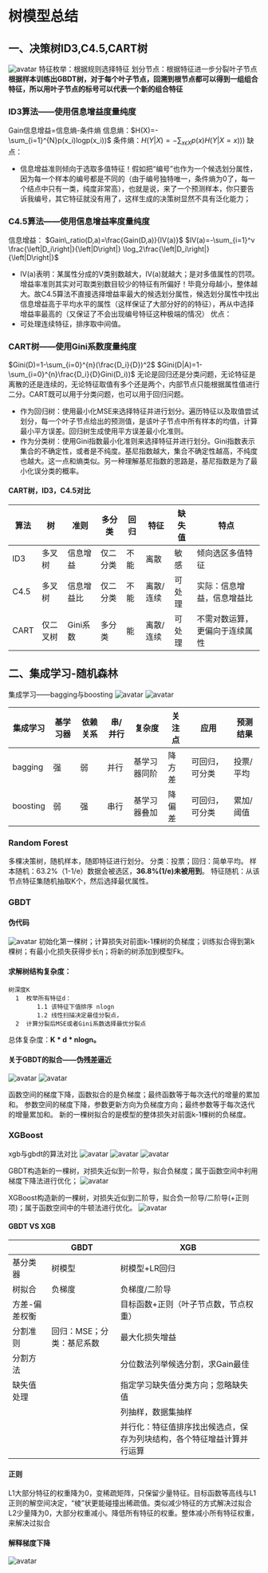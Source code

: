 # 树模型总结
## 一、决策树ID3,C4.5,CART树
![avatar](img/1.png)
特征枚举：根据规则选择特征
划分节点：根据特征进一步分裂叶子节点
**根据样本训练出GBDT树，对于每个叶子节点，回溯到根节点都可以得到一组组合特征，所以用叶子节点的标号可以代表一个新的组合特征**

### ID3算法——使用信息增益度量纯度
Gain信息增益=信息熵-条件熵
信息熵：$H(X)=-\sum_{i=1}^{N}p(x_i)logp(x_i))$
条件熵：$H(Y|X)=-\sum_{x\epsilon X}p(x)H(Y|X=x)))$
缺点：
- 信息增益准则倾向于选取多值特征！假如把“编号”也作为一个候选划分属性，因为每一个样本的编号都是不同的（由于编号独特唯一，条件熵为0了，每一个结点中只有一类，纯度非常高），也就是说，来了一个预测样本，你只要告诉我编号，其它特征就没有用了，这样生成的决策树显然不具有泛化能力；

### C4.5算法——使用信息增益率度量纯度
信息增益：
$Gain\_ratio(D,a)=\frac{Gain(D,a)}{IV(a)}$
$IV(a)=-\sum_{i=1}^v \frac{\left|D_i\right|}{\left|D\right|} \log_2\frac{\left|D_i\right|}{\left|D\right|}$
- IV(a)表明：某属性分成的V类别数越大，IV(a)就越大；是对多值属性的罚项。
增益率准则其实对可取类别数目较少的特征有所偏好！毕竟分母越小，整体越大。故C4.5算法不直接选择增益率最大的候选划分属性，候选划分属性中找出信息增益高于平均水平的属性（这样保证了大部分好的的特征），再从中选择增益率最高的（又保证了不会出现编号特征这种极端的情况）
优点：
- 可处理连续特征，排序取中间值。

### CART树——使用Gini系数度量纯度
$Gini(D)=1-\sum_{i=0}^{n}(\frac{D_i}{D})^2$
$Gini(D|A)=1-\sum_{i=0}^{n}\frac{D_i}{D}Gini(D_i))$
无论是回归还是分类问题，无论特征是离散的还是连续的，无论特征取值有多个还是两个，内部节点只能根据属性值进行二分。CART既可以用于分类问题，也可以用于回归问题。
- 作为回归树：使用最小化MSE来选择特征并进行划分。遍历特征以及取值尝试划分，每一个叶子节点给出的预测值，是该叶子节点中所有样本的均值，计算最小平方误差。回归树生成使用平方误差最小化准则。
- 作为分类树：使用Gini指数最小化准则来选择特征并进行划分。Gini指数表示集合的不确定性，或者是不纯度。基尼指数越大，集合不确定性越高，不纯度也越大。这一点和熵类似。另一种理解基尼指数的思路是，基尼指数是为了最小化误分类的概率。

#### CART树，ID3，C4.5对比
|算法|树|准则|多分类|回归|特征|缺失值|特点|
|--------|--------|--------|--------|--------|--------|--------|--------|
|ID3|多叉树|信息增益|仅二分类|不能|离散|敏感|倾向选区多值特征	
|C4.5|多叉树|信息增益比|仅二分类|不能|离散/连续|可处理|实际：信息增益，信息增益比	
|CART|仅二叉树|Gini系数|多分类|能|离散/连续|可处理|不需对数运算，更偏向于连续属性	

## 二、集成学习-随机森林
集成学习——bagging与boosting
![avatar](img/4.png)
![avatar](img/3.png)

|集成学习|基学习器|依赖关系|串/并行|复杂度|关注点|应用|预测结果|
|--------|--------|--------|--------|--------|--------|--------|--------|
bagging|强|弱|并行|基学习器同阶|降方差|可回归，可分类|投票/平均	
boosting|弱|强|串行|基学习器叠加|降偏差|可回归，可分类|累加/阈值	

### Random Forest
多棵决策树，随机样本，随即特征进行划分。
分类：投票；回归：简单平均。
样本随机：63.2%（1-1/e）数据会被选区，**36.8%(1/e)未被用到**。
特征随机：从该节点特征集随机抽取K个，然后选择最优属性。


### GBDT
#### 伪代码
![avatar](img/9.png)
初始化第一棵树；计算损失对前面k-1棵树的负梯度；训练拟合得到第k棵树；有最小化损失获得步长η；将新的树添加到模型Fk。

#### 求解树结构复杂度：
```
树深度K
  1  枚举所有特征d：
        1.1 该特征下值排序 nlogn
        1.2 线性扫描决定最佳分裂点，
  2  计算分裂后MSE或者Gini系数选择最优分裂点
```
总体复杂度：**K * d * nlogn。**
#### 关于GBDT的拟合——伪残差逼近
![avatar](img/12.png)
![avatar](img/10.png)

函数空间的梯度下降，函数拟合的是负梯度；最终函数等于每次迭代的增量的累加和。
参数空间的梯度下降，参数更新方向为负梯度方向；最终参数等于每次迭代的增量累加和。
新的一棵树拟合的是模型的整体损失对前面k-1棵树的负梯度。

### XGBoost
xgb与gbdt的算法对比
![avatar](img/7.png)
![avatar](img/11.jpg)
![avatar](img/5.png)

GBDT构造新的一棵树，对损失近似到一阶导，拟合负梯度；属于函数空间中利用梯度下降法进行优化；
![avatar](img/6.png)

XGBoost构造新的一棵树，对损失近似到二阶导，拟合负一阶导/二阶导(+正则项)；属于函数空间中的牛顿法进行优化。
![avatar](img/8.png)

####  GBDT VS XGB
||GBDT|XGB|
|--------|--------|--------|
|基分类器|树模型|树模型+LR回归
树拟合|负梯度|负梯度/二阶导
方差-偏差权衡||目标函数+正则（叶子节点数，节点权重）
分割准则|回归：MSE；分类：基尼系数|最大化损失增益
分割方法||分位数法列举候选分割，求Gain最佳
缺失值处理||指定学习缺失值分类方向；忽略缺失值
|||列抽样，数据集抽样
|||并行化：特征值排序找出候选点，保存为列块结构，各个特征增益计算并行运算

#### 正则
L1大部分特征的权重降为0，变稀疏矩阵，只保留少量特征。目标函数等高线与L1正则的解空间决定，“棱”状更能碰撞出稀疏值。类似减少特征的方式解决过拟合
L2少量降为0，大部分权重减小。降低所有特征的权重。整体减小所有特征权重，来解决过拟合

#### 解释梯度下降
![avatar](img/13.png)